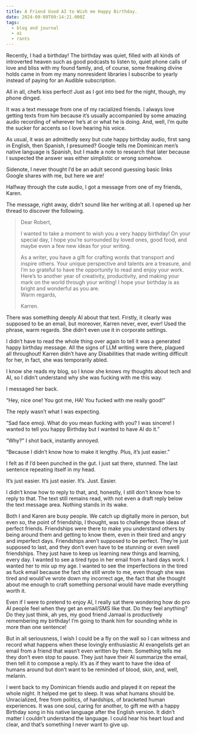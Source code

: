 ```yaml
---
title: A Friend Used AI to Wish me Happy Birthday.
date: 2024-09-09T09:14:21.000Z
tags:
  - blog and journal
  - ai
  - rants
---
```


Recently, I had a birthday! The birthday was quiet, filled with all kinds of introverted heaven such as good podcasts to listen to, quiet phone calls of love and bliss with my found family, and, of course, some freaking divine holds came in from my many nonresident libraries I subscribe to yearly instead of paying for an Audible subscription.

All in all, chefs kiss perfect! Just as I got into bed for the night, though, my phone dinged.

It was a text message from one of my racialized friends. I always love getting texts from him because it’s usually accompanied by some amazing audio recording of wherever he’s at or what he is doing. And, well, I’m quite the sucker for accents so I love hearing his voice.

As usual, it was an admittedly sexy but cute happy birthday audio, first sang in English, then Spanish, I presumed? Google tells me Dominican men’s native language is Spanish, but I made a note to research that later because I suspected the answer was either simplistic or wrong somehow.

Sidenote, I never thought I’d be an adult second guessing basic links Google shares with me, but here we are!

Halfway through the cute audio, I got a message from one of my friends, Karen.

The message, right away, didn’t sound like her writing at all. I opened up her thread to discover the following.

> Dear Robert,
>
> I wanted to take a moment to wish you a very happy birthday! On your special day, I hope you’re surrounded by loved ones, good food, and maybe even a few new ideas for your writing.
>
> As a writer, you have a gift for crafting words that transport and inspire others. Your unique perspective and talents are a treasure, and I’m so grateful to have the opportunity to read and enjoy your work.  
> Here’s to another year of creativity, productivity, and making your mark on the world through your writing! I hope your birthday is as bright and wonderful as you are.  
> Warm regards,
>
> Karren.

There was something deeply AI about that text. Firstly, it clearly was supposed to be an email, but moreover, Karren never, ever, ever! Used the phrase, warm regards. She didn’t even use it in corporate settings.

I didn’t have to read the whole thing over again to tell it was a generated happy birthday message. All the signs of LLM writing were there, plagued all throughout! Karren didn’t have any Disabilities that made writing difficult for her, in fact, she was temporarily abled.

I know she reads my blog, so I know she knows my thoughts about tech and AI, so I didn’t understand why she was fucking with me this way.

I messaged her back.

“Hey, nice one! You got me, HA! You fucked with me really good!”

The reply wasn’t what I was expecting.

“Sad face emoji. What do you mean fucking with you? I was sincere! I wanted to tell you happy Birthday but I wanted to have AI do it.”

“Why?” I shot back, instantly annoyed.

“Because I didn’t know how to make it lengthy. Plus, it’s just easier.”

I felt as if I’d been punched in the gut. I just sat there, stunned. The last sentence repeating itself in my head.

It’s just easier. It’s just easier. It’s. Just. Easier.

I didn’t know how to reply to that, and, honestly, I still don’t know how to reply to that. The text still remains read, with not even a draft reply below the text message area. Nothing stands in its wake.

Both I and Karen are busy people. We catch up digitally more in person, but even so, the point of friendship, I thought, was to challenge those ideas of perfect friends. Friendships were there to make you understand others by being around them and getting to know them, even in their tired and angry and imperfect days. Friendships aren’t supposed to be perfect. They’re just supposed to last, and they don’t even have to be stunning or even swell friendships. They just have to keep us learning new things and learning, every day. I wanted to see a tired typo in her email from a hard days work. I wanted her to mix up my age. I wanted to see the imperfections in the tired as fuck email because the fact she still wrote to me, even though she was tired and would’ve wrote down my incorrect age, the fact that she thought about me enough to craft something personal would have made everything worth it.

Even if I were to pretend to enjoy AI, I really sat there wondering how do pro AI people feel when they get an email/SMS like that. Do they feel anything? Do they just think, ah yes, my good friend Jamaal is productively remembering my birthday! I’m going to thank him for sounding white in more than one sentence!

But in all seriousness, I wish I could be a fly on the wall so I can witness and record what happens when these lovingly enthusiastic AI evangelists get an email from a friend that wasn’t even written by them. Something tells me they don’t even stop to pause. They just have their AI summarize the email, then tell it to compose a reply. It’s as if they want to have the idea of humans around but don’t want to be reminded of blood, skin, and, well, melanin.

I went back to my Dominican friends audio and played it on repeat the whole night. It helped me get to sleep. It was what humans should be. Unracialized, free from politics, of hardships, of bracketed human experiences. It was one soul, caring for another, to gift me with a happy Birthday song in his native language after the English version. It didn’t matter I couldn’t understand the language. I could hear his heart loud and clear, and that’s something I never want to give up.
